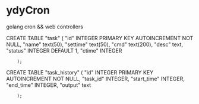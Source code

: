 # ydyCron
golang cron &amp;&amp; web controllers

>

CREATE TABLE "task" (
        "id"  INTEGER PRIMARY KEY AUTOINCREMENT NOT NULL,
        "name"  text(50),
        "settime"  text(50),
        "cmd"  text(200),
        "desc"  text,
        "status"  INTEGER DEFAULT 1,
        "ctime"  INTEGER

        );


CREATE TABLE "task_history" (
        "id"  INTEGER PRIMARY KEY AUTOINCREMENT NOT NULL,
        "task_id"  INTEGER,
        "start_time"  INTEGER,
        "end_time"  INTEGER,
        "output"  text

        );



